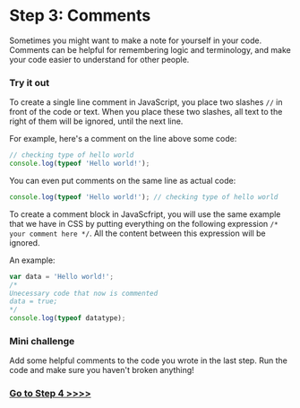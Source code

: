 # Step 3: Comments

Sometimes you might want to make a note for yourself in your code. Comments can be helpful for remembering logic and terminology, and make your code easier to understand for other people.

### Try it out

To create a single line comment in JavaScript, you place two slashes `//` in front of the code or text. When you place these two slashes, all text to the right of them will be ignored, until the next line.

For example, here's a comment on the line above some code:

```js
// checking type of hello world
console.log(typeof 'Hello world!');
```

You can even put comments on the same line as actual code:

```js
console.log(typeof 'Hello world!'); // checking type of hello world
```

To create a comment block in JavaScfript, you will use the same example that we have in CSS by putting everything on the following expression `/* your comment here */`. All the content between this expression will be ignored.

An example:

```js
var data = 'Hello world!';
/*
Unecessary code that now is commented
data = true;
*/
console.log(typeof datatype);
```

### Mini challenge

Add some helpful comments to the code you wrote in the last step. Run the code and make sure you haven't broken anything!

### [Go to Step 4 >>>>](04-variables.md)
